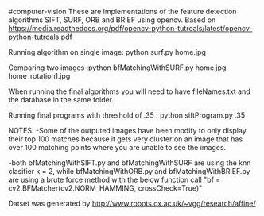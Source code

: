 #computer-vision
These are implementations of the feature detection algorithms SIFT, SURF, ORB and BRIEF using opencv. Based on https://media.readthedocs.org/pdf/opencv-python-tutroals/latest/opencv-python-tutroals.pdf

Running algorithm on single image: python surf.py home.jpg

Comparing two images :python bfMatchingWithSURF.py home.jpg home_rotation1.jpg

When running the final algorithms you will need to have fileNames.txt and the database in the same folder.

Running final programs with threshold of .35 : python siftProgram.py .35

NOTES: -Some of the outputed images have been modify to only display their top 100 matches because it gets very cluster on an image that has over 100 matching points where you are unable to see the images.

-both bfMatchingWithSIFT.py and bfMatchingWithSURF are using the knn clasifier k = 2, while bfMatchingWithORB.py and bfMatchingWithBRIEF.py are using a brute force method with the below function call "bf = cv2.BFMatcher(cv2.NORM_HAMMING, crossCheck=True)"

Datset was generated by http://www.robots.ox.ac.uk/~vgg/research/affine/
